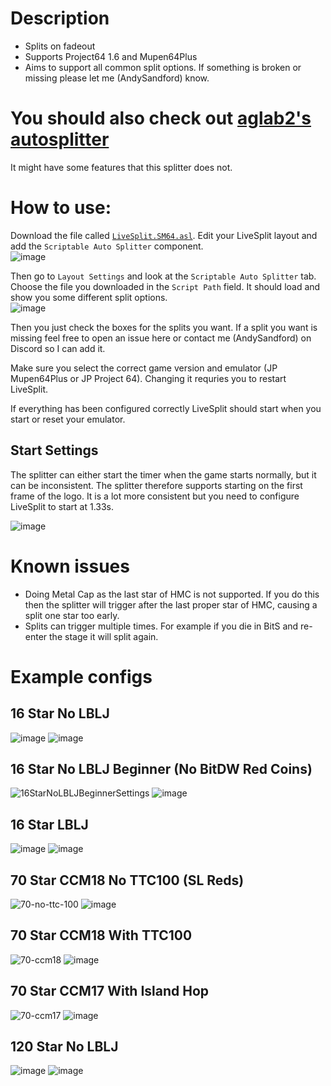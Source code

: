 # Description
* Splits on fadeout
* Supports Project64 1.6 and Mupen64Plus
* Aims to support all common split options. If something is broken or missing please let me (AndySandford) know.

# You should also check out [aglab2's autosplitter](https://github.com/aglab2/LiveSplitAutoSplitters)
It might have some features that this splitter does not.

# How to use:  
Download the file called [`LiveSplit.SM64.asl`](https://github.com/andysandford/sm64-livesplit-autosplitter/releases/download/v1.2/LiveSplit.SM64.asl). Edit your LiveSplit layout and add the `Scriptable Auto Splitter` component.  
![image](https://user-images.githubusercontent.com/93740337/140424715-53cea1e5-8a96-4573-922e-bf0e6dccd39b.png)  

Then go to `Layout Settings` and look at the `Scriptable Auto Splitter` tab.
Choose the file you downloaded in the `Script Path` field. It should load and show you some different split options.  
![image](https://user-images.githubusercontent.com/93740337/142740561-215b87ac-a100-49b1-b259-808a1437a7b7.png)

Then you just check the boxes for the splits you want. If a split you want is missing feel free to open an issue here or contact me (AndySandford) on Discord so I can add it.

Make sure you select the correct game version and emulator (JP Mupen64Plus or JP Project 64). Changing it requries you to restart LiveSplit.

If everything has been configured correctly LiveSplit should start when you start or reset your emulator.

## Start Settings
The splitter can either start the timer when the game starts normally, but it can be inconsistent. The splitter therefore supports starting on the first frame of the logo. It is a lot more consistent but you need to configure LiveSplit to start at 1.33s.

![image](https://user-images.githubusercontent.com/93740337/142740503-b6f1ccd0-fcee-4426-93d3-0b269060df5d.png)  

# Known issues
* Doing Metal Cap as the last star of HMC is not supported. If you do this then the splitter will trigger after the last proper star of HMC, causing a split one star too early.
* Splits can trigger multiple times. For example if you die in BitS and re-enter the stage it will split again.

# Example configs
## 16 Star No LBLJ
![image](https://user-images.githubusercontent.com/93740337/140610599-b6e1af1d-a660-432c-b458-5a6a1910c54f.png)
![image](https://user-images.githubusercontent.com/93740337/140610533-80ab2ba2-acc3-4bca-abfd-92ff8c8c87fe.png)

## 16 Star No LBLJ Beginner (No BitDW Red Coins)
![16StarNoLBLJBeginnerSettings](https://user-images.githubusercontent.com/60489413/153927050-a6f17ecb-ba50-439c-b816-a242d1e908d8.png)
![image](https://user-images.githubusercontent.com/60489413/153926120-457c8342-c545-43c2-a6f2-dbd519958b92.png)

## 16 Star LBLJ
![image](https://user-images.githubusercontent.com/93740337/140610687-a99dfa21-d8a3-408a-9c08-6998235c5276.png)
![image](https://user-images.githubusercontent.com/93740337/140610660-d1bfe335-eabd-4812-91ec-80de64a46dfb.png)

## 70 Star CCM18 No TTC100 (SL Reds)
![70-no-ttc-100](https://user-images.githubusercontent.com/93740337/141648786-b9276d5c-243f-4f6c-a04c-18c1255e59e0.png)
![image](https://user-images.githubusercontent.com/93740337/141648743-b302b817-b076-4096-bf6b-89917e0a93fc.png)

## 70 Star CCM18 With TTC100
![70-ccm18](https://user-images.githubusercontent.com/93740337/141648863-2bf1d893-6bb8-4a13-96b5-8c8a2ea4860e.png)
![image](https://user-images.githubusercontent.com/93740337/141648885-687c7ec0-e60a-4bac-aed3-bdcde4236bcb.png)

## 70 Star CCM17 With Island Hop
![70-ccm17](https://user-images.githubusercontent.com/93740337/141648898-b3af60f5-30d2-4695-a7e1-fe4acf2b2f44.png)
![image](https://user-images.githubusercontent.com/93740337/141648959-b7d6ba12-2b4d-48e6-b6ea-ca679ff6007c.png)

## 120 Star No LBLJ
![image](https://user-images.githubusercontent.com/93740337/140610848-1e073741-1bbe-4f02-8738-b60b4229662a.png)
![image](https://user-images.githubusercontent.com/93740337/140610792-a845726a-737b-467b-bbb7-04a2c6bb4218.png)
